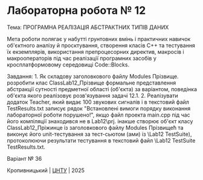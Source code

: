 ﻿# Лабораторна робота № 12

Тема: ПРОГРАМНА РЕАЛІЗАЦІЯ АБСТРАКТНИХ ТИПІВ ДАНИХ

Мета роботи полягає у набутті грунтовних вмінь і практичних навичок об'єктного аналізу й просктування, створення класів С++ та тестування їх екземплярів, використання препроцесорних директив, макросів і макрооператорів під час реалізації програмних засобів у кросплатформовому середовищі Code::Blocks.

Завдання: 1. Як складову заголовкового файлу Modules Прізвище. розробити
клас ClassLab12_Прізвище формальне представлення абстракції сутності предметної області (об'єкта) за варіантом, поведінка об'єкта якого реалізовує розв'язування задачі 12.1.
2. Реалізувати додаток Teacher, який видає 100 звукових сигналів і в текстовий файл TestResults.txt записує рядок "Встановлені вимоги порядку виконання лабораторної роботи порушено!", якщо файл проекта main.cpр під час його компіляції знаходився не в Lab12\prj. інакше створює об'єкт класу ClassLab12_Пріжинце із заголовкового файлу Modules Прізвищећ та виконує його unit-тестування за тест-сьютом (ами) із \Lab12 TestSuite), протоколюючи результати тестування в текстовий файл \Lab12 TestSuite TestResults.txt.

Варіант № 36


Кропивницький | <a href="http://www.kntu.kr.ua/">ЦНТУ</a> | 2025

